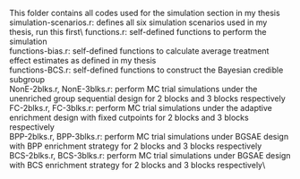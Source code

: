 This folder contains all codes used for the simulation section in my thesis\
simulation-scenarios.r: defines all six simulation scenarios used in my thesis, run this first\ 
functions.r: self-defined functions to perform the simulation\
functions-bias.r: self-defined functions to calculate average treatment effect estimates as defined in my thesis\
functions-BCS.r: self-defined functions to construct the Bayesian credible subgroup\
NonE-2blks.r, NonE-3blks.r: perform MC trial simulations under the unenriched group sequential design for 2 blocks and 3 blocks respectively\
FC-2blks.r, FC-3blks.r: perform MC trial simulations under the adaptive enrichment design with fixed cutpoints for 2 blocks and 3 blocks respectively\
BPP-2blks.r, BPP-3blks.r: perform MC trial simulations under BGSAE design with BPP enrichment strategy for 2 blocks and 3 blocks respectively\
BCS-2blks.r, BCS-3blks.r: perform MC trial simulations under BGSAE design with BCS enrichment strategy for 2 blocks and 3 blocks respectively\

